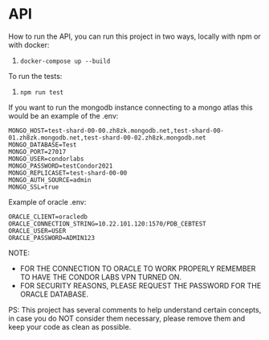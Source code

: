 # API

How to run the API, you can run this project in two ways, locally with npm or with docker:
 1. `docker-compose up --build`

 To run the tests:
 1. `npm run test`

If you want to run the mongodb instance connecting to a mongo atlas this would be an example of the .env:

```
MONGO_HOST=test-shard-00-00.zh8zk.mongodb.net,test-shard-00-01.zh8zk.mongodb.net,test-shard-00-02.zh8zk.mongodb.net
MONGO_DATABASE=Test
MONGO_PORT=27017
MONGO_USER=condorlabs
MONGO_PASSWORD=testCondor2021
MONGO_REPLICASET=test-shard-00-00
MONGO_AUTH_SOURCE=admin
MONGO_SSL=true
```

Example of oracle .env:
```
ORACLE_CLIENT=oracledb
ORACLE_CONNECTION_STRING=10.22.101.120:1570/PDB_CEBTEST
ORACLE_USER=USER
ORACLE_PASSWORD=ADMIN123
```

NOTE:
  - FOR THE CONNECTION TO ORACLE TO WORK PROPERLY REMEMBER TO HAVE THE CONDOR LABS VPN TURNED ON.
  - FOR SECURITY REASONS, PLEASE REQUEST THE PASSWORD FOR THE ORACLE DATABASE.

PS: This project has several comments to help understand certain concepts, in case you do NOT consider them necessary, please remove them and keep your code as clean as possible.
